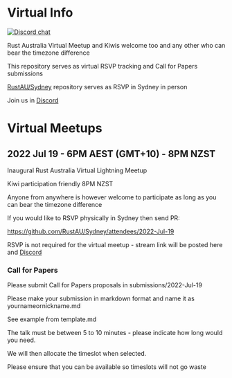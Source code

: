# Virtual Info

[![Discord chat][discord-badge]][discord-url]

Rust Australia Virtual Meetup and Kiwis welcome too and any other who can bear the timezone difference

This repository serves as virtual RSVP tracking and Call for Papers submissions

[RustAU/Sydney](https://github.com/RustAU/Sydney) repository serves as RSVP in Sydney in person

Join us in [Discord](https://discord.gg/pW35BNSBeV)

# Virtual Meetups

## 2022 Jul 19 - 6PM AEST (GMT+10) - 8PM NZST 

Inaugural Rust Australia Virtual Lightning Meetup

Kiwi participation friendly 8PM NZST

Anyone from anywhere is however welcome to participate as long as you can bear the timezone difference

If you would like to RSVP physically in Sydney then send PR:

https://github.com/RustAU/Sydney/attendees/2022-Jul-19

RSVP is not required for the virtual meetup - stream link will be posted here and [Discord](https://discord.gg/pW35BNSBeV)

### Call for Papers

Please submit Call for Papers proposals in submissions/2022-Jul-19

Please make your submission in markdown format and name it as yournameornickname.md

See example from template.md

The talk must be between 5 to 10 minutes - please indicate how long would you need.

We will then allocate the timeslot when selected. 

Please ensure that you can be available so timeslots will not go waste

[discord-badge]: https://img.shields.io/discord/987700580866723880.svg?logo=discord
[discord-url]: https://discord.gg/pW35BNSBeV
